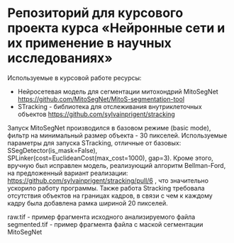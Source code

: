 # Репозиторий для курсового проекта курса «Нейронные сети и их применение в научных исследованиях»

Используемые в курсовой работе ресурсы:

- Нейросетевая модель для сегментации митохондрий MitoSegNet  https://github.com/MitoSegNet/MitoS-segmentation-tool
- STracking - библиотека для отслеживания внутриклеточных объектов  https://github.com/sylvainprigent/stracking

Запуск MitoSegNet производился в базовом режиме (basic mode), фильтр на минимальный размер объекта - 30 пикселей. Используемые параметры для запуска STracking, отличные от базовых: SSegDetector(is_mask=False), SPLinker(cost=EuclideanCost(max_cost=1000), gap=3). Кроме этого, вручную был исправлен модель, реализующий алгоритм Bellman-Ford, на предложенный вариант реализации: https://github.com/sylvainprigent/stracking/pull/6 , что значительно ускорило работу программы. Также работа Stracking требовала отсутствия объектов на границах кадров, в связи с чем к каждому кадру была добавлена рамка шириной 20 пикселей. 

raw.tif - пример фрагмента исходного анализируемого файла
segmented.tif - пример фрагмента файла с маской сегментации MitoSegNet

